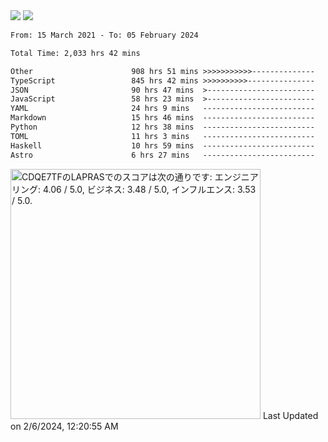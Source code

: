<div>
  <img src="https://github-readme-stats.vercel.app/api?username=naporin0624&count_private=true&show_icons=true" />
  <img src="https://github-readme-stats.vercel.app/api/top-langs/?username=naporin0624&layout=compact&hide=css" />
  <!--START_SECTION:waka-->

```txt
From: 15 March 2021 - To: 05 February 2024

Total Time: 2,033 hrs 42 mins

Other                      908 hrs 51 mins >>>>>>>>>>>--------------   44.69 %
TypeScript                 845 hrs 42 mins >>>>>>>>>>---------------   41.58 %
JSON                       90 hrs 47 mins  >------------------------   04.46 %
JavaScript                 58 hrs 23 mins  >------------------------   02.87 %
YAML                       24 hrs 9 mins   -------------------------   01.19 %
Markdown                   15 hrs 46 mins  -------------------------   00.78 %
Python                     12 hrs 38 mins  -------------------------   00.62 %
TOML                       11 hrs 3 mins   -------------------------   00.54 %
Haskell                    10 hrs 59 mins  -------------------------   00.54 %
Astro                      6 hrs 27 mins   -------------------------   00.32 %
```

<!--END_SECTION:waka-->
  
  <!--START_SECTION:lapras-card-->
<p ><a href="https://lapras.com/public/CDQE7TF" target="_blank" rel="noopener noreferrer"><img alt="CDQE7TFのLAPRASでのスコアは次の通りです: エンジニアリング: 4.06 / 5.0, ビジネス: 3.48 / 5.0, インフルエンス: 3.53 / 5.0." src="https://lapras-card-generator.vercel.app/api/svg?e=4.06&b=3.48&i=3.53&b1=%23232323&b2=%236d6d6d&i1=%23212121&i2=%23818181&l=ja" width="400" ></a>  
Last Updated on 2/6/2024, 12:20:55 AM</p>
<!--END_SECTION:lapras-card-->
</div>
